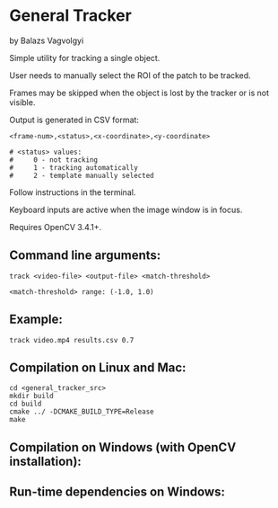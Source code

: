 # General Tracker
by Balazs Vagvolgyi

Simple utility for tracking a single object.

User needs to manually select the ROI of the patch to be tracked.

Frames may be skipped when the object is lost by the tracker or is not visible.

Output is generated in CSV format:

    <frame-num>,<status>,<x-coordinate>,<y-coordinate>

    # <status> values:
    #     0 - not tracking
    #     1 - tracking automatically
    #     2 - template manually selected

Follow instructions in the terminal.

Keyboard inputs are active when the image window is in focus.

Requires OpenCV 3.4.1+.


Command line arguments:
-----------------------

    track <video-file> <output-file> <match-threshold>

    <match-threshold> range: (-1.0, 1.0)

Example:
-------------------------------------------------

    track video.mp4 results.csv 0.7

Compilation on Linux and Mac:
-----------------------

    cd <general_tracker_src>
    mkdir build
    cd build
    cmake ../ -DCMAKE_BUILD_TYPE=Release
    make

Compilation on Windows (with OpenCV installation):
-----------------------

Run-time dependencies on Windows:
-----------------------
